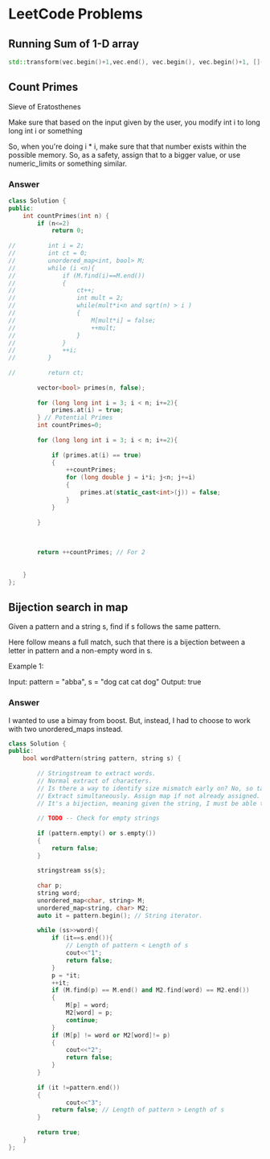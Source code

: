 # LeetCode Problems

## Running Sum of 1-D array

```C++
std::transform(vec.begin()+1,vec.end(), vec.begin(), vec.begin()+1, [](int a, int b){return a + b;}); 
```

## Count Primes

Sieve of Eratosthenes

Make sure that based on the input given by the user, you modify int i to long long int i or something

So, when you're doing i * i, make sure that that number exists within the possible memory. So, as a safety, assign that to a bigger value, or use numeric_limits or something similar. 

### Answer

```C++
class Solution {
public:
    int countPrimes(int n) {
        if (n<=2)
            return 0;
        
//         int i = 2;
//         int ct = 0;
//         unordered_map<int, bool> M;
//         while (i <n){
//             if (M.find(i)==M.end())
//             {
//                 ct++;
//                 int mult = 2;
//                 while(mult*i<n and sqrt(n) > i )
//                 {
//                     M[mult*i] = false;
//                     ++mult;
//                 }
//             }
//             ++i;
//         }
        
//         return ct;
        
        vector<bool> primes(n, false);
        
        for (long long int i = 3; i < n; i+=2){
            primes.at(i) = true;
        } // Potential Primes
        int countPrimes=0;
        
        for (long long int i = 3; i < n; i+=2){
         
            if (primes.at(i) == true)
            {
                ++countPrimes;
                for (long double j = i*i; j<n; j+=i)
                {
                    primes.at(static_cast<int>(j)) = false;
                }
            }
            
        }
        
        
        
        return ++countPrimes; // For 2
        
        
    }
};
```

## Bijection search in map 

Given a pattern and a string s, find if s follows the same pattern.

Here follow means a full match, such that there is a bijection between a letter in pattern and a non-empty word in s.

Example 1:

Input: pattern = "abba", s = "dog cat cat dog"
Output: true

### Answer

I wanted to use a bimay from boost. But, instead, I had to choose to work with two unordered_maps instead. 
```C++
class Solution {
public:
    bool wordPattern(string pattern, string s) {
        
        // Stringstream to extract words.
        // Normal extract of characters.
        // Is there a way to identify size mismatch early on? No, so take lite
        // Extract simultaneously. Assign map if not already assigned. If already assigned, see if they match. 
        // It's a bijection, meaning given the string, I must be able to find the corresponding character as well.
        
        // TODO -- Check for empty strings 
        
        if (pattern.empty() or s.empty())
        {
            return false;
        }
        
        stringstream ss{s};
        
        char p;
        string word;
        unordered_map<char, string> M;
        unordered_map<string, char> M2;
        auto it = pattern.begin(); // String iterator.
        
        while (ss>>word){
            if (it==s.end()){
                // Length of pattern < Length of s
                cout<<"1";
                return false;
            }
            p = *it;
            ++it;
            if (M.find(p) == M.end() and M2.find(word) == M2.end())
            {
                M[p] = word;
                M2[word] = p;
                continue;
            }
            if (M[p] != word or M2[word]!= p) 
            {
                cout<<"2";
                return false;
            }
        }
        
        if (it !=pattern.end())
        {
                cout<<"3";
            return false; // Length of pattern > Length of s
        }
            
        return true;
    }
};
```




